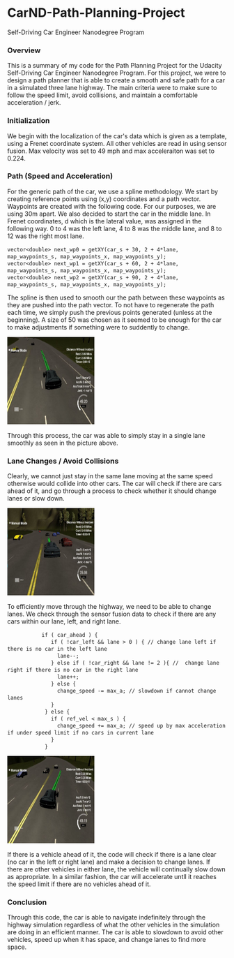 # CarND-Path-Planning-Project
Self-Driving Car Engineer Nanodegree Program
   
### Overview
This is a summary of my code for the Path Planning Project for the Udacity Self-Driving Car Engineer Nanodegree Program. For this project, we were to design a path planner that is able to create a smooth and safe path for a car in a simulated three lane highway. The main criteria were to make sure to follow the speed limit, avoid collisions, and maintain a comfortable acceleration / jerk. 

### Initialization
We begin with the localization of the car's data which is given as a template, using a Frenet coordinate system. All other vehicles are read in using sensor fusion. Max velocity was set to 49 mph and max acceleraiton was set to 0.224. 

### Path (Speed and Acceleration)

For the generic path of the car, we use a spline methodology. We start by creating reference points using (x,y) coordinates and a path vector. Waypoints are created with the following code. For our purposes, we are using 30m apart. We also decided to start the car in the middle lane. In Frenet coordinates, d which is the lateral value, was assigned in the following way. 0 to 4 was the left lane, 4 to 8 was the middle lane, and 8 to 12 was the right most lane. 

```shell
vector<double> next_wp0 = getXY(car_s + 30, 2 + 4*lane, map_waypoints_s, map_waypoints_x, map_waypoints_y); 
vector<double> next_wp1 = getXY(car_s + 60, 2 + 4*lane, map_waypoints_s, map_waypoints_x, map_waypoints_y);
vector<double> next_wp2 = getXY(car_s + 90, 2 + 4*lane, map_waypoints_s, map_waypoints_x, map_waypoints_y);
```
The spline is then used to smooth our the path between these waypoints as they are pushed into the path vector. To not have to regenerate the path each time, we simply push the previous points generated (unless at the beginning). A size of 50 was chosen as it seemed to be enough for the car to make adjustments if something were to suddently to change. 

<img src="./normal.JPG" alt="alt text" width=200 height=200>

Through this process, the car was able to simply stay in a single lane smoothly as seen in the picture above. 

### Lane Changes / Avoid Collisions
Clearly, we cannot just stay in the same lane moving at the same speed otherwise would collide into other cars. The car will check if there are cars ahead of it, and go through a process to check whether it should change lanes or slow down. 

<img src="./Slowdown.JPG" alt="alt text" width=200 height=200>

To efficiently move through the highway, we need to be able to change lanes. We check through the sensor fusion data to check if there are any cars within our lane, left, and right lane. 

```shell
           if ( car_ahead ) { 
              if ( !car_left && lane > 0 ) { // change lane left if there is no car in the left lane
                lane--; 
              } else if ( !car_right && lane != 2 ){ //  change lane right if there is no car in the right lane
                lane++;
              } else {
                change_speed -= max_a; // slowdown if cannot change lanes
              }
            } else {
              if ( ref_vel < max_s ) {
                change_speed += max_a; // speed up by max acceleration if under speed limit if no cars in current lane
              }
            }
```

<img src="./Turn.JPG" alt="alt text" width=200 height=200>

If there is a vehicle ahead of it, the code will check if there is a lane clear (no car in the left or right lane) and make a decision to change lanes. If there are other vehicles in either lane, the vehicle will continually slow down as appropriate. In a similar fashion, the car will accelerate untll it reaches the speed limit if there are no vehicles ahead of it. 


### Conclusion
Through this code, the car is able to navigate indefinitely through the highway simulation regardless of what the other vehicles in the simulation are doing in an efficient manner. The car is able to slowdown to avoid other vehicles, speed up when it has space, and change lanes to find more space. 





